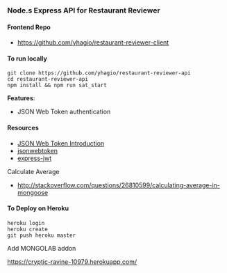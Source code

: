 ### Node.s Express API for Restaurant Reviewer


#### Frontend Repo
- https://github.com/yhagio/restaurant-reviewer-client

#### To run locally
```
git clone https://github.com/yhagio/restaurant-reviewer-api
cd restaurant-reviewer-api
npm install && npm run sat_start
```

**Features**:
- JSON Web Token authentication

#### Resources
- [JSON Web Token Introduction](https://jwt.io/introduction/)
- [jsonwebtoken](https://github.com/auth0/node-jsonwebtoken)
- [express-jwt](https://github.com/auth0/express-jwt)

Calculate Average
- http://stackoverflow.com/questions/26810599/calculating-average-in-mongoose


#### To Deploy on Heroku
```
heroku login
heroku create
git push heroku master
```
Add MONGOLAB addon

https://cryptic-ravine-10979.herokuapp.com/